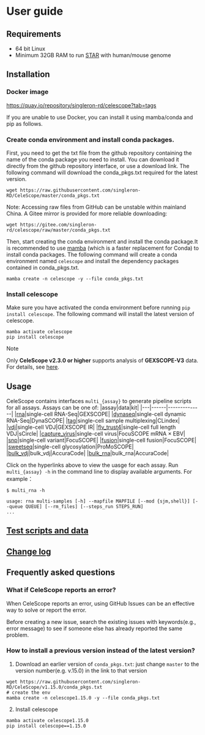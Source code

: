 # User guide

## Requirements

- 64 bit Linux
- Minimum 32GB RAM to run [STAR](https://github.com/alexdobin/STAR) with human/mouse genome


## Installation

### Docker image

https://quay.io/repository/singleron-rd/celescope?tab=tags

If you are unable to use Docker, you can install it using mamba/conda and pip as follows.

### Create conda environment and install conda packages. 
First, you need to get the txt file from the github repository containing the name of the conda package you need to install. You can download it directly from the github repository interface, or use a download link.
The following command will download the conda_pkgs.txt required for the latest version.
```
wget https://raw.githubusercontent.com/singleron-RD/CeleScope/master/conda_pkgs.txt
```

Note: Accessing raw files from GitHub can be unstable within mainland China. A Gitee mirror is provided for more reliable downloading:
```
wget https://gitee.com/singleron-rd/celescope/raw/master/conda_pkgs.txt
```


Then, start creating the conda environment and install the conda package.It is recommended to use [mamba](https://mamba.readthedocs.io/en/latest/installation/mamba-installation.html) (which is a faster replacement for Conda) to install conda packages.
The following command will create a conda environment named `celescope` and install the dependency packages contained in conda_pkgs.txt.
```
mamba create -n celescope -y --file conda_pkgs.txt
```

### Install celescope

Make sure you have activated the conda environment before running `pip install celescope`. The following command will install the latest version of celescope.
```
mamba activate celescope
pip install celescope
```

> [!NOTE] 
> Only **CeleScope v2.3.0 or higher** supports analysis of **GEXSCOPE-V3** data. For details, see [here](./chemistry.md).

## Usage

CeleScope contains interfaces `multi_{assay}` to generate pipeline scripts for all assays. Assays can be one of:
|assay|data|kit|
|---|------|--------------|
|[rna](./assay/multi_rna.md)|single-cell RNA-Seq|GEXSCOPE|
|[dynaseq](./assay/multi_dynaseq.md)|single-cell dynamic RNA-Seq|DynaSCOPE|
|[tag](./assay/multi_tag.md)|single-cell sample multiplexing|CLindex|
|[vdj](./assay/multi_vdj.md)|single-cell VDJ|GEXSCOPE IR|
|[flv_trust4](./assay/multi_flv_trust4.md)|single-cell full length VDJ|sCircle|
|[capture_virus](./assay/multi_capture_virus.md)|single-cell virus|FocuSCOPE mRNA × EBV|
|[snp](./assay/multi_snp.md)|single-cell variant|FocuSCOPE|
|[fusion](./assay/multi_fusion.md)|single-cell fusion|FocuSCOPE|
|[sweetseq](assay/multi_sweetseq.md)|single-cell glycosylation|ProMoSCOPE|
|[bulk_vdj](assay/multi_bulk_vdj.md)|bulk_vdj|AccuraCode|
|[bulk_rna](assay/multi_bulk_rna.md)|bulk_rna|AccuraCode|


Click on the hyperlinks above to view the uasge for each assay. Run `multi_{assay} -h` in the command line to display available arguments. For example：
```
$ multi_rna -h

usage: rna multi-samples [-h] --mapfile MAPFILE [--mod {sjm,shell}] [--queue QUEUE] [--rm_files] [--steps_run STEPS_RUN]
...
```


## [Test scripts and data](https://github.com/singleron-RD/celescope_test_script)

## [Change log](./CHANGELOG.md)

## Frequently asked questions

### What if CeleScope reports an error?

When CeleScope reports an error, using GitHub Issues can be an effective way to solve or report the error.

Before creating a new issue, search the existing issues with keywords(e.g., error message) to see if someone else has already reported the same problem. 

### How to install a previous version instead of the latest version?

1. Download an earlier version of `conda_pkgs.txt`: just change `master` to the version number(e.g. v.15.0) in the link to that version 
```
wget https://raw.githubusercontent.com/singleron-RD/CeleScope/v1.15.0/conda_pkgs.txt
# create the env
mamba create -n celescope1.15.0 -y --file conda_pkgs.txt
```

2. Install celescope
```
mamba activate celescope1.15.0
pip install celescope==1.15.0
```



 
